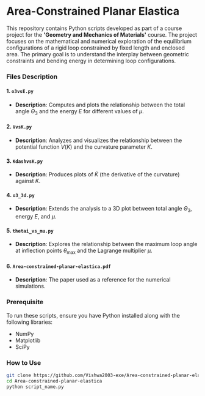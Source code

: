 # Area-Constrained Planar Elastica

This repository contains Python scripts developed as part of a course project for the **'Geometry and Mechanics of Materials'** course. The project focuses on the mathematical and numerical exploration of the equilibrium configurations of a rigid loop constrained by fixed length and enclosed area. The primary goal is to understand the interplay between geometric constraints and bending energy in determining loop configurations.

### Files Description

#### 1. `o3vsE.py`
- **Description**: Computes and plots the relationship between the total angle $\Theta_3$ and the energy $E$ for different values of $\mu$.

#### 2. `VvsK.py`
- **Description**: Analyzes and visualizes the relationship between the potential function $V(K)$ and the curvature parameter $K$.

#### 3. `KdashvsK.py`
- **Description**: Produces plots of $\dot{K}$ (the derivative of the curvature) against $K$.

#### 4. `o3_3d.py`
- **Description**: Extends the analysis to a 3D plot between total angle $\Theta_3$, energy $E$, and $\mu$.

#### 5. `thetai_vs_mu.py`
- **Description**: Explores the relationship between the maximum loop angle at inflection points $\theta_{\text{max}}$ and the Lagrange multiplier $\mu$.

#### 6. `Area-constrained-planar-elastica.pdf`
- **Description**: The paper used as a reference for the numerical simulations.


### Prerequisite
To run these scripts, ensure you have Python installed along with the following libraries:
- NumPy
- Matplotlib
- SciPy

### How to Use
   ```bash
  git clone https://github.com/Vishwa2003-exe/Area-constrained-planar-elastica.git
  cd Area-constrained-planar-elastica
  python script_name.py

